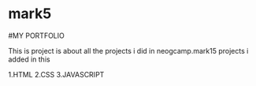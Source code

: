 # mark5
#MY PORTFOLIO



This is project is about all the projects i did in neogcamp.mark15 projects i added in this

1.HTML
2.CSS
3.JAVASCRIPT
